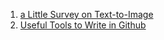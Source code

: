 1. [a Little Survey on Text-to-Image](https://github.com/qiaojy19/q-Blogs/issues/1)
2. [Useful Tools to Write in Github](https://github.com/qiaojy19/q-Blogs/issues/2)
